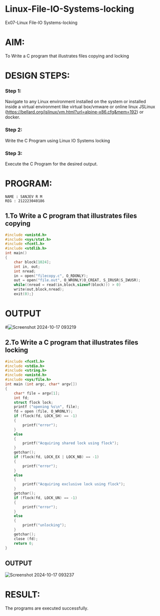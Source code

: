 # Linux-File-IO-Systems-locking
Ex07-Linux File-IO Systems-locking
# AIM:
To Write a C program that illustrates files copying and locking

# DESIGN STEPS:

### Step 1:

Navigate to any Linux environment installed on the system or installed inside a virtual environment like virtual box/vmware or online linux JSLinux (https://bellard.org/jslinux/vm.html?url=alpine-x86.cfg&mem=192) or docker.

### Step 2:

Write the C Program using Linux IO Systems locking

### Step 3:

Execute the C Program for the desired output. 

# PROGRAM:
```
NAME : SANJEV R M
REG : 212223040186
```

## 1.To Write a C program that illustrates files copying 
```c
#include <unistd.h>
#include <sys/stat.h>
#include <fcntl.h>
#include <stdlib.h>
int main()
{
    char block[1024];
    int in, out;
    int nread;
    in = open("filecopy.c", O_RDONLY);
    out = open("file.out", O_WRONLY|O_CREAT, S_IRUSR|S_IWUSR);
    while((nread = read(in,block,sizeof(block))) > 0)
    write(out,block,nread);
    exit(0);}
```

# OUTPUT


#![Screenshot 2024-10-17 093219](https://github.com/user-attachments/assets/9487ab94-bea1-4955-912e-19640985ac56)



## 2.To Write a C program that illustrates files locking

```c
#include <fcntl.h>
#include <stdio.h>
#include <string.h>
#include <unistd.h>
#include <sys/file.h>
int main (int argc, char* argv[])
{
    char* file = argv[1];
    int fd;
    struct flock lock;
    printf ("opening %s\n", file);
    fd = open (file, O_WRONLY);
    if (flock(fd, LOCK_SH) == -1)
    {
        printf("error");
    }
    else
    {
        printf("Acquiring shared lock using flock");
    }
    getchar();
    if (flock(fd, LOCK_EX | LOCK_NB) == -1)
    {
        printf("error");
    }
    else
    {
        printf("Acquiring exclusive lock using flock");
    }
    getchar();
    if (flock(fd, LOCK_UN) == -1)
    {
        printf("error");
    }
    else
    {
        printf("unlocking");
    }
    getchar();
    close (fd);
    return 0;
}
```


## OUTPUT
![Screenshot 2024-10-17 093237](https://github.com/user-attachments/assets/da382ba5-f2fe-4161-98e6-ae61e165f8dc)

# RESULT:
The programs are executed successfully.
